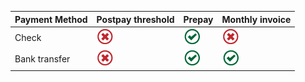 |Payment Method|Postpay threshold|Prepay|Monthly invoice|
|---|---|---|---|
|Check |![Not accepted](../../images/Global_Icon_Xmark.png)|![Accepted](../../images/Global_Icon_CheckMark.png)|![Not accepted](../../images/Global_Icon_Xmark.png)|
|Bank transfer |![Not accepted](../../images/Global_Icon_Xmark.png)|![Accepted](../../images/Global_Icon_CheckMark.png)|![Accepted](../../images/Global_Icon_CheckMark.png)|


